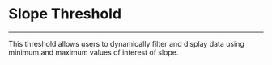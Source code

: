 # Slope Threshold

***

This threshold allows users to dynamically filter and display data using minimum and maximum values of interest of slope.

